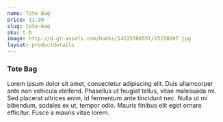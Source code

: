 ```yaml
---
name: Tote Bag
price: 11.99
slug: tote-bag
sku: t-b
image: http://d.gr-assets.com/books/1422538855l/23158207.jpg
layout: productdetails
---
```

### Tote Bag
Lorem ipsum dolor sit amet, consectetur adipiscing elit. Duis ullamcorper ante non vehicula eleifend.
Phasellus ut feugiat tellus, vitae malesuada mi. Sed placerat ultrices enim, id fermentum ante tincidunt nec.
Nulla ut mi bibendum, sodales ex ut, tempor odio. Mauris finibus elit eget ornare efficitur. Fusce a mauris vitae lorem.